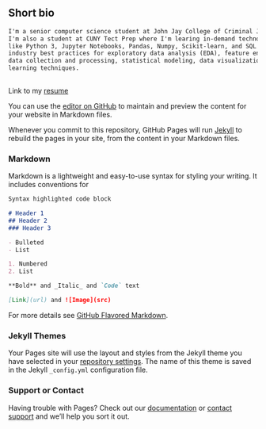 ## Short bio
```markdown
I'm a senior computer science student at John Jay College of Criminal Justice
I'm also a student at CUNY Tect Prep where I'm learing in-demand technologies
like Python 3, Jupyter Notebooks, Pandas, Numpy, Scikit-learn, and SQL as well as 
industry best practices for exploratory data analysis (EDA), feature engineering, 
data collection and processing, statistical modeling, data visualization, machine 
learning techniques.
  
```
Link to my [resume](https://docs.google.com/document/d/1D61x2ecshXU5tsKiTLjcZZXF9IKfNtii-fgznKAqUvM/edit?usp=sharing)

You can use the [editor on GitHub](https://github.com/JorgeGranda72/JorgeGranda72.github.io/edit/main/index.md) to maintain and preview the content for your website in Markdown files.

Whenever you commit to this repository, GitHub Pages will run [Jekyll](https://jekyllrb.com/) to rebuild the pages in your site, from the content in your Markdown files.

### Markdown

Markdown is a lightweight and easy-to-use syntax for styling your writing. It includes conventions for

```markdown
Syntax highlighted code block

# Header 1
## Header 2
### Header 3

- Bulleted
- List

1. Numbered
2. List

**Bold** and _Italic_ and `Code` text

[Link](url) and ![Image](src)
```

For more details see [GitHub Flavored Markdown](https://guides.github.com/features/mastering-markdown/).

### Jekyll Themes

Your Pages site will use the layout and styles from the Jekyll theme you have selected in your [repository settings](https://github.com/JorgeGranda72/JorgeGranda72.github.io/settings/pages). The name of this theme is saved in the Jekyll `_config.yml` configuration file.

### Support or Contact

Having trouble with Pages? Check out our [documentation](https://docs.github.com/categories/github-pages-basics/) or [contact support](https://support.github.com/contact) and we’ll help you sort it out.
